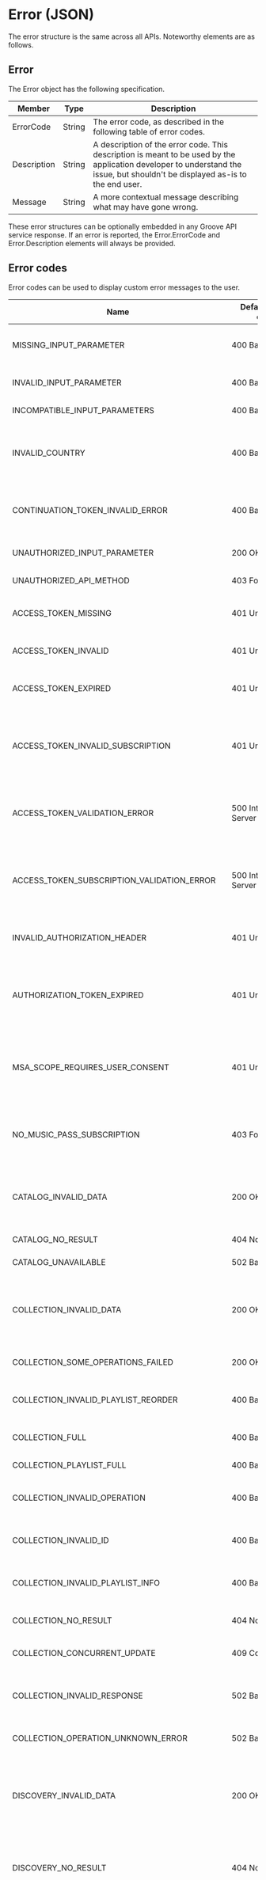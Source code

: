 # Error (JSON)
The error structure is the same across all APIs. Noteworthy elements are as follows.

## Error
The Error object has the following specification.

| **Member**  | **Type** | **Description**                                                     |
|-------------|----------|---------------------------------------------------------------------|
| ErrorCode   | String   | The error code, as described in the following table of error codes. |
| Description | String   | A description of the error code. This description is meant to be used by the application developer to understand the issue, but shouldn't be displayed as-is to the end user.                      |
| Message     | String   | A more contextual message describing what may have gone wrong.      |

These error structures can be optionally embedded in any Groove API service response. If an error is reported, the Error.ErrorCode and Error.Description elements will always be provided.

## Error codes
Error codes can be used to display custom error messages to the user.

| **Name**                                        | **Default HTTP code**     | **Description**                                                                                             |
|-------------------------------------------------|---------------------------|-------------------------------------------------------------------------------------------------------------|
| MISSING\_INPUT\_PARAMETER                       | 400 Bad Request           | Missing or empty mandatory parameter.                                                                       |
| INVALID\_INPUT\_PARAMETER                       | 400 Bad Request           | Invalid parameter value.                                                                                    |
| INCOMPATIBLE\_INPUT\_PARAMETERS                 | 400 Bad Request           | Incompatible parameters.                                                                                    |
| INVALID\_COUNTRY                                | 400 Bad Request           | The requested functionality is not available in this region                                                 |
| CONTINUATION\_TOKEN\_INVALID\_ERROR             | 400 Bad Request           | The continuation token provided is incorrect.                                                               |
| UNAUTHORIZED\_INPUT\_PARAMETER                  | 200 OK                    | Unauthorized input parameter                                                                                |
| UNAUTHORIZED\_API\_METHOD                       | 403 Forbidden             | Unauthorized API method                                                                                     |
| ACCESS\_TOKEN\_MISSING                          | 401 Unauthorized          | Azure Marketplace access token required.                                                                    |
| ACCESS\_TOKEN\_INVALID                          | 401 Unauthorized          | Invalid Azure Marketplace token.                                                                            |
| ACCESS\_TOKEN\_EXPIRED                          | 401 Unauthorized          | Expired Azure Marketplace token.                                                                            |
| ACCESS\_TOKEN\_INVALID\_SUBSCRIPTION            | 401 Unauthorized          | Azure Marketplace client ID is not a subscriber to the Groove data offer.                                   |
| ACCESS\_TOKEN\_VALIDATION\_ERROR                | 500 Internal Server Error | Unexpected error while validating Azure Marketplace token.                                                  |
| ACCESS\_TOKEN\_SUBSCRIPTION\_VALIDATION\_ERROR  | 500 Internal Server Error | Unexpected error while validating Azure Marketplace subscription status.                                    |
| INVALID\_AUTHORIZATION\_HEADER                  | 401 Unauthorized          | Missing or invalid authorization header                                                                     |
| AUTHORIZATION\_TOKEN\_EXPIRED                   | 401 Unauthorized          | User's authorization token expired. You need to obtain a new one.                                           |
| MSA\_SCOPE\_REQUIRES\_USER\_CONSENT             | 401 Unauthorized          | User hasn't accepted the necessary MSA scopes. Force the user to sign-in again.                             |
| NO\_MUSIC\_PASS\_SUBSCRIPTION                   | 403 Forbidden             | The user does not have a Groove Music subscription                                                          |
| CATALOG\_INVALID\_DATA                          | 200 OK                    | Error while reading catalog data; some results may be missing.                                              |
| CATALOG\_NO\_RESULT                             | 404 Not Found             | Item does not exist.                                                                                        |
| CATALOG\_UNAVAILABLE                            | 502 Bad Gateway           | No response from catalog.                                                                                   |
| COLLECTION\_INVALID\_DATA                       | 200 OK                    | Error while reading collection data, some results may be missing or incomplete                              |
| COLLECTION\_SOME\_OPERATIONS\_FAILED            | 200 OK                    | Some of the operations failed                                                                               |
| COLLECTION\_INVALID\_PLAYLIST\_REORDER          | 400 Bad Request           | Invalid playlist reorder operation                                                                          |
| COLLECTION\_FULL                                | 400 BadRequest            | User's collection is full                                                                                   |
| COLLECTION\_PLAYLIST\_FULL                      | 400 BadRequest            | This playlist is full                                                                                       |
| COLLECTION\_INVALID\_OPERATION                  | 400 BadRequest            | This operation is not supported                                                                             |
| COLLECTION\_INVALID\_ID                         | 400 BadRequest            | Invalid collection id for this operation                                                                    |
| COLLECTION\_INVALID\_PLAYLIST\_INFO             | 400 BadRequest            | Required playlist information is missing                                                                    |
| COLLECTION\_NO\_RESULT                          | 404 NotFound              | No result in the user's collection                                                                          |
| COLLECTION\_CONCURRENT\_UPDATE                  | 409 Conflict              | Concurrent update of the collection.                                                                        |
| COLLECTION\_INVALID\_RESPONSE                   | 502 BadGateway            | Invalid response from the user's collection                                                                 |
| COLLECTION\_OPERATION\_UNKNOWN\_ERROR           | 502 BadGateway            | The operation failed                                                                                        |
| DISCOVERY\_INVALID\_DATA                        | 200 OK                    | Error while reading new releases or spotlight data, some results may be missing or incomplete               |
| DISCOVERY\_NO\_RESULT                           | 404 NotFound              | No result from Discovery (New Releases and Spotlight)                                                       |
| DISCOVERY\_INVALID\_GENRE                       | 404 NotFound              | No result from Discovery (New Releases and Spotlight), you might want to check if genre is well formatted   |
| DISCOVERY\_INVALID\_RESPONSE                    | 502 BadGateway            | Invalid response from Discovery (New Releases and Spotlight)                                                |
| DELIVERY\_3RD\_PARTY\_CANNOT\_STREAM\_PURCHASES | 403 Forbidden             | Purchases are not available for streaming through the Groove Developer APIs.                                |
| DELIVERY\_UNAVAILABLE\_CONTENT                  | 404 NotFound              | Content is not available for streaming                                                                      |
| DELIVERY\_ERROR                                 | 404 NotFound              | Unknown error when trying to stream content                                                                 |
| DELIVERY\_CONCURRENT\_STREAMING                 | 409 Conflict              | The user is already streaming on another device                                                             |
| DELIVERY\_INVALID\_RESPONSE                     | 502 BadGateway            | Invalid response when trying to stream content                                                              |
| SUBSCRIPTION\_INVALID\_RESPONSE                 | 502 BadGateway            | Invalid response when trying to get user's subscription                                                     |
| TOO\_MANY\_REQUESTS                             | 429 TooManyRequests       | Too Many Requests                                                                                           |
| INTERNAL\_SERVER\_ERROR                         | 500 Internal Server Error | Oops, something went seriously wrong.                                                                       |

## Sample JSON syntax
```json
{
   "ErrorCode": "CATALOG_NO_RESULT",
   "Description": "Item does not exist"
}
```

#### Parent
[Groove Service REST Reference](Groove-Service-REST-Reference.md)
